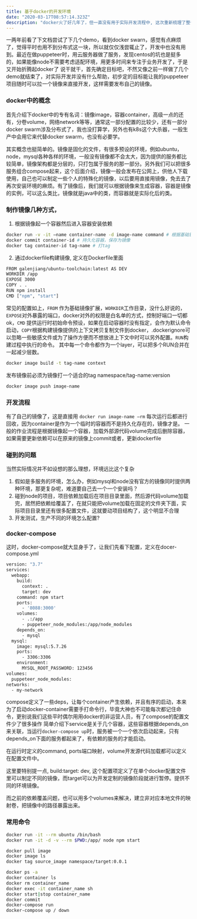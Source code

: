 ```yaml
---
title: 基于docker的开发环境
date: "2020-03-17T08:57:14.323Z"
description: "docker火了好几年了，但一直没有用于实际开发流程中, 这次重新梳理了整个流程..."
---
```


一两年前看了下文档尝试了下几个demo，看到docker swarn，感觉有点麻烦了，觉得平时也用不到分布式这一块，所以就仅仅浅尝辄止了，开发中也没有用到。最近在做puppeteer时，用云服务器做了服务，发现centos的坑也是挺多的，如果能像node不需要考虑适配环境，用更多时间来专注于业务开发了，于是又开始折腾起docker了
说干就干，首先确定目标吧，不然又像之前一样做了几个demo就结束了，对实际开发并没有什么帮助，初步定的目标能让我的puppeteer项目随时可以拉一个镜像来直接开发，这样需要发布自己的镜像。

### docker中的概念
首先介绍下docker中的专有名词：镜像image，容器container，高级一点的还有，分卷volume，网络network等等，通常这一部分配置的比较少，还有一部分docker swarm涉及分布式了，我也没打算学，另外也有k8s这个大杀器，一般生产中会用它来代替docker swarm，也没有必要学。

其实概念也挺简单的。镜像是固化的文件，有很多预设的环境，例如ubuntu，node，mysql各种各样的环境，一般没有镜像都不会太大，因为提供的服务都比较简单，镜像架构都是分层的，只打包属于服务的那一部分。另外我们可以把很多服务组合compose起来，这个后面介绍，镜像一般会发布在公网上，供他人下载使用，自己也可以制定一些个人的特殊化的镜像，以后要用直接用镜像，免去去了再次安装环境的麻烦。有了镜像后，我们就可以根据镜像来生成容器，容器是镜像的实例，可以这么类比，镜像就是java中的类，而容器就是实际化后的类。

### 制作镜像几种方式，
1. 根据镜像起一个容器然后进入容器安装依赖
```bash
docker run -v -it —name container-name -d image-name command # 根据基础镜像起一个容器，到容器里面把依赖一点一点安装好
docker commit container-id # 持久化容器，保存为镜像
docker tag container-id tag-name # 打tag
```

2. 通过dockerfile构建镜像, 定义在Dockerfile里面
```sh
FROM galenjiang/ubuntu-toolchain:latest AS DEV
WORKDIR /app
EXPOSE 3000
COPY . .
RUN npm install
CMD ["npm", "start"]
```
常见的配置如上，```FROM``` 作为基础镜像扩展，```WORKDIR```工作目录，没什么好说的，```EXPOSE```对外暴露的端口，docker对外的权限是白名单的方式，控制好端口一切都ok，```CMD``` 提供运行时初始命令预设，如果在启动容器时没有指定，会作为默认命令启动，```COPY```根据构建镜像提供的上下文拷贝复制文件到docker，.dockerignore可以忽略一些敏感文件或为了操作方便而不想放进上下文中时可以另外配置。```RUN```构建过程中执行的命令。 其中每一个命令都作为一个layer，可以把多个RUN合并在一起减少层数。
```sh
docker image build -t tag-name context
```
发布镜像前必须为镜像打一个适合的tag namespace/tag-name:version
```sh
docker image push image-name
```
### 开发流程
有了自己的镜像了，这是直接用
```docker run image-name —rm```
每次运行后都进行回收，因为container是作为一个临时的容器而不是持久化存在的，镜像才是。 一般的作业流程是根据镜像起一个容器，加载外部源代码volume完成后删除容器，如果需要更新依赖可以在原来的镜像上commit或者，更新dockerfile

### 碰到的问题
当然实际情况并不如设想的那么理想，环境远比这个复杂
1. 假如是多服务的环境，怎么办，例如mysql和node没有官方的镜像同时提供两种环境，那更复杂呢，难道要自己去一个一个安装吗？
2. 碰到node的项目，项目依赖加载后在项目目录里面，然后源代码volume加载完，居然把依赖给覆盖了，在就只能把volume加载在固定的文件夹下面，实际项目目录里还有很多配置文件，这就要动项目结构了，这个明显不合理
3. 开发测试，生产不同的环境怎么配置?

### docker-compose
这时，docker-compose就大显身手了，让我们先看下配置，定义在docer-compose.yml
```sh
version: "3.7"
services:
  webapp:
    build: 
      context: .
      target: dev
    command: npm start
    ports:
      - '8088:3000'
    volumes:
      - .:/app
      - puppeteer_node_modules:/app/node_modules
    depends_on: 
      - mysql
  mysql:
    image: mysql:5.7.26
    ports:
      - 3306:3306
    environment:
      MYSQL_ROOT_PASSWORD: 123456
volumes:
  puppeteer_node_modules:
networks: 
  - my-network
```

compose定义了一些deps，让每个container产生依赖，并且有序的启动，本来为了启动docker-container需要手打命令行，毕竟大神也不可能每次都记住命令，更别说我们这些平时偶尔用用docker的非运营人员，有了compose的配置文件少了很多操作
简单介绍下service是关于几个容器，这些容器根据depends_on来关联，当运行```docker-compose up```时，服务被一个一个依次启动起来，只有depends_on下面的服务都起来了，有依赖的服务的才能启动。

在运行时定义的command, ports端口映射，volume开发源代码加载都可以定义在配置文件中。

这里要特别提一点, build:target: dev, 这个配置项定义了在单个docker配置文件里可以制定不同的镜像，而target可以为开发定制的镜像阶段就进行暂停。提供不同的环境镜像。

而之前的依赖覆盖问题，也可以用多个volumes来解决，建立非对应本地文件的映射卷，把镜像中的路径暴露出来。

### 常用命令
```sh
docker run -it --rm ubuntu /bin/bash
docker run -it -d -v --rm $PWD:/app/ node npm start

docker pull image
docker image ls
docker tag source_image namespace/target:0.0.1

docker ps -a
docker container ls
docker rm container_name
docker exec -it container_name sh
docker start|stop container_name
docker commit
docker-compose run
docker-compose up / down
```